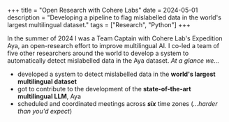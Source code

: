 +++
title = "Open Research with Cohere Labs"
date = 2024-05-01
description = "Developing a pipeline to flag mislabelled data in the world's largest multilingual dataset."
tags = ["Research", "Python"]
+++

In the summer of 2024 I was a Team Captain with Cohere Lab's Expedition Aya, an open-research effort to improve multilingual AI. I co-led a team of five other researchers around the world to develop a system to automatically detect mislabelled data in the Aya dataset. *At a glance we...*

- developed a system to detect mislabelled data in the **world's largest multilingual dataset**
- got to contribute to the development of the **state-of-the-art multilingual LLM**, Aya
- scheduled and coordinated meetings across ***six*** time zones (*...harder than you'd expect*)

